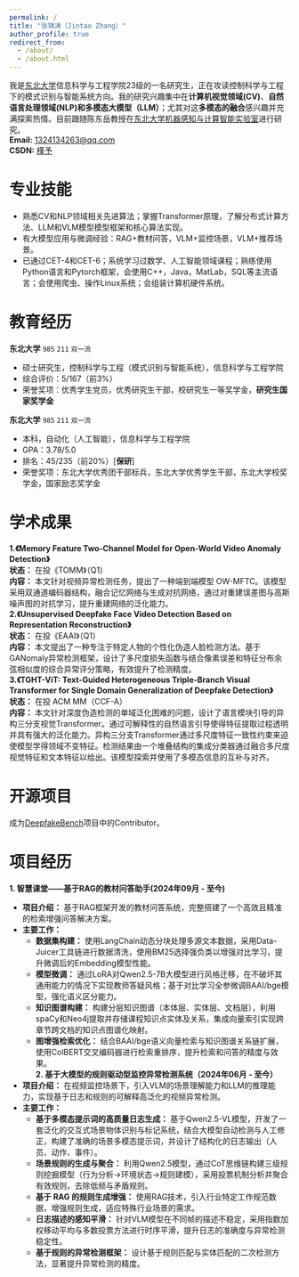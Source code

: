 ```yaml
---
permalink: /
title: "张锦涛（Jintao Zhang）"
author_profile: true
redirect_from: 
  - /about/
  - /about.html
---
```


我是[东北大学](https://www.neu.edu.cn/)信息科学与工程学院23级的一名研究生，正在攻读控制科学与工程下的模式识别与智能系统方向。我的研究兴趣集中在**计算机视觉领域(CV)**、**自然语言处理领域(NLP)**和**多模态大模型（LLM）**；尤其对这**多模态的融合**感兴趣并充满探索热情。目前跟随陈东岳教授在[东北大学机器感知与计算智能实验室](https://maplab.pages.dev/)进行研究。\
**Email:** <1324134263@qq.com>\
**CSDN:** [槿予](https://blog.csdn.net/qq_50267787?spm=1000.2115.3001.5343)

# 专业技能
- 熟悉CV和NLP领域相关先进算法；掌握Transformer原理，了解分布式计算方法、LLM和VLM模型模型框架和核心算法实现。
- 有大模型应用与微调经验：RAG+教材问答，VLM+监控场景，VLM+推荐场景。
- 已通过CET-4和CET-6；系统学习过数学、人工智能领域课程；熟练使用Python语言和Pytorch框架，会使用C++，Java，MatLab，SQL等主流语言；会使用爬虫、操作Linux系统；会组装计算机硬件系统。

# 教育经历
**东北大学** `985` `211` `双一流` 
- 硕士研究生，控制科学与工程（模式识别与智能系统），信息科学与工程学院
- 综合评价：5/167（前3%）
- 荣誉奖项：优秀学生党员，优秀研究生干部，校研究生一等奖学金，**研究生国家奖学金**

**东北大学** `985` `211` `双一流`
- 本科，自动化（人工智能），信息科学与工程学院
- GPA：3.78/5.0
- 排名：45/235（前20%）[**保研**]
- 荣誉奖项：东北大学优秀团干部标兵，东北大学优秀学生干部，东北大学校奖学金，国家励志奖学金

# 学术成果
**1.《Memory Feature Two-Channel Model for Open-World Video Anomaly Detection》**\
   **状态：** 在投《TOMM》（Q1）\
   **内容：** 本文针对视频异常检测任务，提出了一种端到端模型 OW-MFTC。该模型采用双通道编码器结构，融合记忆网络与生成对抗网络，通过对重建误差图与高斯噪声图的对抗学习，提升重建网络的泛化能力。\
**2.《Unsupervised Deepfake Face Video Detection Based on Representation Reconstruction》**\
   **状态：** 在投《EAAI》（Q1）\
   **内容：** 本文提出了一种专注于特定人物的个性化伪造人脸检测方法。基于GANomaly异常检测框架，设计了多尺度损失函数与结合像素误差和特征分布余弦相似度的综合异常评分策略，有效提升了检测精度。\
**3.《TGHT-ViT: Text-Guided Heterogeneous Triple-Branch Visual Transformer for Single Domain Generalization of Deepfake Detection》**\
   **状态：** 在投 ACM MM（CCF-A）\
   **内容：** 本文针对深度伪造检测的单域泛化困难的问题，设计了语言模块引导的异构三分支视觉Transformer。通过可解释性的自然语言引导使得特征提取过程透明并具有强大的泛化能力。异构三分支Transformer通过多尺度特征一致性约束来迫使模型学得领域不变特征。检测结果由一个堆叠结构的集成分类器通过融合多尺度视觉特征和文本特征以给出。该模型探索并使用了多模态信息的互补与对齐。
   
# 开源项目
成为[DeepfakeBench](https://github.com/SCLBD/DeepfakeBench)项目中的Contributor。

# 项目经历
**1. 智慧课堂——基于RAG的教材问答助手(2024年09月 - 至今)**
- **项目介绍：** 基于RAG框架开发的教材问答系统，完整搭建了一个高效且精准的检索增强问答解决方案。
- **主要工作：**
  - **数据集构建：** 使用LangChain动态分块处理多源文本数据，采用Data-Juicer工具链进行数据清洗，使用BM25选择强负类以增强对比学习，提升微调后的Embedding模型性能。 
  - **模型微调：** 通过LoRA对Qwen2.5-7B大模型进行风格迁移，在不破坏其通用能力的情况下实现教师答疑风格；基于对比学习全参微调BAAI/bge模型，强化语义区分能力。
  - **知识图谱构建：** 构建分层知识图谱（本体层、实体层、文档层），利用spaCy和Neo4j提取并存储课程知识点实体及关系，集成向量索引实现跨章节跨文档的知识点图谱化映射。
  - **图增强检索优化：** 结合BAAI/bge语义向量检索与知识图谱关系链扩展，使用ColBERT交叉编码器进行检索重排序，提升检索和问答的精度与效果。\
**2. 基于大模型的规则驱动型监控异常检测系统（2024年06月 - 至今）**
- **项目介绍：** 在视频监控场景下，引入VLM的场景理解能力和LLM的推理能力，实现基于日志和规则的可解释高泛化的视频异常检测。
- **主要工作：**
  - **基于多模态提示词的高质量日志生成：** 基于Qwen2.5-VL模型，开发了一套泛化的交互式场景物体识别与标记系统，结合大模型自动检测与人工修正，构建了准确的场景多模态提示词，并设计了结构化的日志输出（人员、动作、事件）。
  - **场景规则的生成与聚合：** 利用Qwen2.5模型，通过CoT思维链构建三级规则挖掘模型（行为分析→环境状态→规则建模），采用投票机制分析并聚合有效规则，去除低频与矛盾规则。
  - **基于 RAG 的规则生成增强：** 使用RAG技术，引入行业特定工作规范数据，增强规则生成，适应特殊行业场景的需求。
  - **日志描述的感知平滑：** 针对VLM模型在不同帧的描述不稳定，采用指数加权移动平均与多数投票方法进行时序平滑，提升日志的准确度与异常检测稳定性。
  - **基于规则的异常检测框架：** 设计基于规则匹配与实体匹配的二次检测方法，显著提升异常检测的精度。
